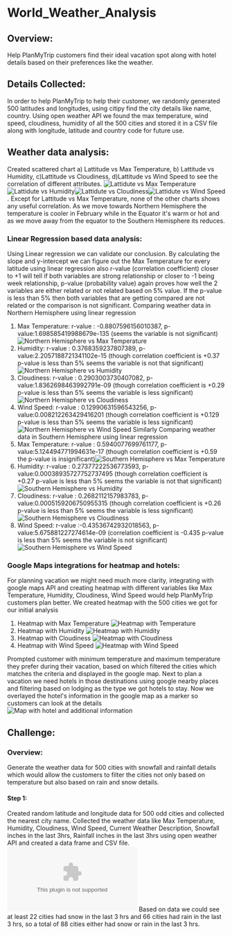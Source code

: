# World_Weather_Analysis

## Overview:

  Help PlanMyTrip customers find their ideal vacation spot along with hotel details based on their preferences like the weather.
  
## Details Collected:
  
  In order to help PlanMyTrip to help their customer, we randomly generated 500 latitudes and longitudes, using citipy find the city details like name, country. Using open weather API we found the max temperature, wind speed, cloudiness, humidity of all the 500 cities and stored it in a CSV file along with longitude, latitude and country code for future use.
  
## Weather data analysis:

  Created scattered chart a) Lattitude vs Max Temperature, b) Lattitude vs Humidity, c)Lattitude vs Cloudiness, d)Lattitude vs Wind Speed to see the correlation of different attributes. ![Lattidute vs Max Temperature](weather_data/Fig1.png)![Lattidute vs Humidity](weather_data/Fig2.png)![Lattidute vs Cloudiness](weather_data/Fig3.png)![Lattidute vs Wind Speed](weather_data/Fig4.png). Except for Lattitude vs Max Temperature, none of the other charts shows any useful correlation. As we move towards Northern Hemisphere the temperature is cooler in February while in the Equator it's warm or hot and as we move away from the equator to the Southern Hemisphere its reduces.
  
### Linear Regression based data analysis:
 
  Using Linear regression we can validate our conclusion. By calculating the slope and y-intercept we can figure out the Max Temperature for every latitude using linear regression also r-value (correlation coefficient) closer to +1 will tell if both variables are strong relationship or closer to -1 being week relationship, p-value (probability value) again proves how well the 2 variables are either related or not related based on 5% value. If the p-value is less than 5% then both variables that are getting compared are not related or the comparison is not significant. Comparing weather data in Northern Hemisphere using linear regression
  1. Max Temperature: r-value : -0.8807596156010387,  p-value:1.698585419988679e-135 (seems the variable is not significant)![Northern Hemisphere vs Max Temperature](weather_data/Fig5.png)
  2. Humidity: r-value : 0.3768359237807389,  p-value:2.2057188721341102e-15 (though correlation coefficient is +0.37 p-value is less than 5% seems the variable is not that significant)![Northern Hemisphere vs Humidity](weather_data/Fig7.png)
  3. Cloudiness: r-value : 0.2903003730407082,  p-value:1.8362698463992791e-09 (though correlation coefficient is +0.29 p-value is less than 5% seems the variable is less significant)![Northern Hemisphere vs Cloudiness](weather_data/Fig9.png)
  4. Wind Speed: r-value : 0.12990631596543256,  p-value:0.008212263429416201 (though correlation coefficient is +0.129 p-value is less than 5% seems the variable is less significant)![Northern Hemisphere vs Wind Speed](weather_data/Fig11.png)
  Similarly Comparing weather data in Southern Hemisphere using linear regression
  1. Max Temperature: r-value : 0.5940077699761177,  p-value:5.124494771994631e-17 (though correlation coefficient is +0.59 the p-value is insignificant)![Southern Hemisphere vs Max Temperature](weather_data/Fig6.png)
  2. Humidity: r-value : 0.27377222536773593,  p-value:0.00038935727752737495 (though correlation coefficient is +0.27 p-value is less than 5% seems the variable is not that significant)![Southern Hemisphere vs Humidity](weather_data/Fig8.png)
  3. Cloudiness: r-value : 0.2682112157983783,  p-value:0.0005159206750955315 (though correlation coefficient is +0.26 p-value is less than 5% seems the variable is less significant)![Southern Hemisphere vs Cloudiness](weather_data/Fig10.png)
  4. Wind Speed: r-value :-0.43536742932018563,  p-value:5.675881227274614e-09 (correlation coefficient is -0.435 p-value is less than 5% seems the variable is not significant)![Southern Hemisphere vs Wind Speed](weather_data/Fig12.png)

### Google Maps integrations for heatmap and hotels:

  For planning vacation we might need much more clarity, integrating with google maps API and creating heatmap with different variables like Max Temperature, Humidity, Cloudiness, Wind Speed would help PlanMyTrip customers plan better. We created heatmap with the 500 cities we got for our initial analysis
  
  1. Heatmap with Max Temperature ![Heatmap with Temperature](weather_data/heatmap_temperature.png)
  2. Heatmap with Humidity ![Heatmap with Humidity](weather_data/heatmap_humidity.png)
  3. Heatmap with Cloudiness ![Heatmap with Cloudiness](weather_data/heatmap_cloudiness.png)
  4. Heatmap with Wind Speed ![Heatmap with Wind Speed](weather_data/heatmap_windspeed.png)
  
  Prompted customer with minimum temperature and maximum temperature they prefer during their vacation, based on which filtered the cities which matches the criteria and displayed in the google map. Next to plan a vacation we need hotels in those destinations using google nearby places and filtering based on lodging as the type we got hotels to stay. Now we overlayed the hotel's information in the google map as a marker so customers can look at the details ![Map with hotel and additional information](weather_data/hotels_basedon_minTemp65_maxTemp80.png)
  

## Challenge:

### Overview:
  
  Generate the weather data for 500 cities with snowfall and rainfall details which would allow the customers to filter the cities not only based on temperature but also based on rain and snow details.
  
#### Step 1:
   Created random latitude and longitude data for 500 odd cities and collected the nearest city name. Collected the weather data like Max Temperature, Humidity, Cloudiness, Wind Speed, Current Weather Description, Snowfall inches in the last 3hrs, Rainfall inches in the last 3hrs using open weather API and created a data frame and CSV file. ![City weather data with Snow and Rain details](weather_data/WeatherPy_challenge.csv)
   Based on data we could see at least 22 cities had snow in the last 3 hrs and 66 cities had rain in the last 3 hrs, so a total of 88 cities either had snow or rain in the last 3 hrs.
